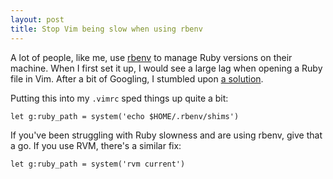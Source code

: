 ```yaml
---
layout: post
title: Stop Vim being slow when using rbenv
---
```


A lot of people, like me, use [rbenv](https://github.com/sstephenson/rbenv) to manage Ruby versions on their machine. When I first set it up, I would see a large lag when opening a Ruby file in Vim. After a bit of Googling, I stumbled upon [a solution](http://stackoverflow.com/questions/9341768/vim-response-quite-slow).

Putting this into my `.vimrc` sped things up quite a bit:

    let g:ruby_path = system('echo $HOME/.rbenv/shims')

If you've been struggling with Ruby slowness and are using rbenv, give that a go. If you use RVM, there's a similar fix:

    let g:ruby_path = system('rvm current')

